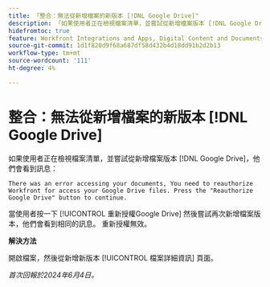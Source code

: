 ```yaml
---
title: 「整合：無法從新增檔案的新版本 [!DNL Google Drive]"
description: 「如果使用者正在檢視檔案清單，並嘗試從新增檔案版本 [!DNL Google Drive]，他們會看到訊息。 此問題有解決方法。」
hidefromtoc: true
feature: Workfront Integrations and Apps, Digital Content and Documents
source-git-commit: 1d1f820d9f68a687df58d432b4d18dd91b2d2b13
workflow-type: tm+mt
source-wordcount: '111'
ht-degree: 4%

---
```



# 整合：無法從新增檔案的新版本 [!DNL Google Drive]

如果使用者正在檢視檔案清單，並嘗試從新增檔案版本 [!DNL Google Drive]，他們會看到訊息：

`There was an error accessing your documents, You need to reauthorize Workfront for access your Google Drive files. Press the "Reauthorize Google Drive" button to continue.`

當使用者按一下 [!UICONTROL 重新授權Google Drive] 然後嘗試再次新增檔案版本，他們會看到相同的訊息。 重新授權無效。

**解決方法**

開啟檔案，然後從新增新版本 [!UICONTROL 檔案詳細資訊] 頁面。

_首次回報於2024年6月4日。_
